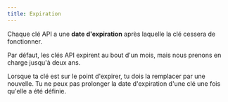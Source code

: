```yaml
---
title: Expiration
---
```


Chaque clé API a une **date d'expiration** après laquelle la clé cessera de fonctionner.

Par défaut, les clés API expirent au bout d'un mois, mais nous prenons en charge jusqu'à deux ans.

<Note>
Lorsque ta clé est sur le point d'expirer, tu dois la remplacer par une nouvelle. 
Tu ne peux pas prolonger la date d'expiration d'une clé une fois qu'elle a été définie.
</Note>
